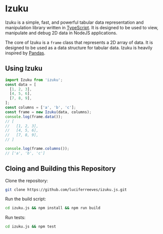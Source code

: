 # Izuku

Izuku is a simple, fast, and powerful tabular data representation and manipulation library written in [TypeScript](https://www.typescriptlang.org/). It is designed to be used to view, manipulate and debug 2D data in NodeJS applications.

The core of Izuku is a `frame` class that represents a 2D array of data. It is designed to be used as a data structure for tabular data. Izuku is heavily inspired by [Pandas](https://pandas.pydata.org/).

## Using Izuku

```js
import Izuku from 'izuku';
const data = [
  [1, 2, 3],
  [4, 5, 6],
  [7, 8, 9],
];
const columns = ['a', 'b', 'c'];
const frame = new Izuku(data, columns);
console.log(frame.data());
// [
//   [1, 2, 3],
//   [4, 5, 6],
//   [7, 8, 9],
// ]

console.log(frame.columns());
// ['a', 'b', 'c']
```

## Cloing and Building this Repository

Clone the repository:

```bash
git clone https://github.com/luciferreeves/izuku.js.git
```

Run the build script:
```bash
cd izuku.js && npm install && npm run build
```

Run tests:
```bash
cd izuku.js && npm test
```


